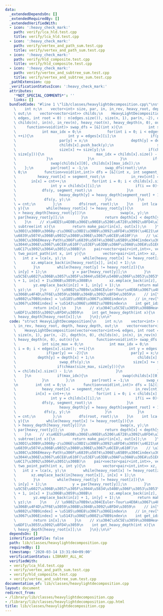 ```yaml
---
data:
  _extendedDependsOn: []
  _extendedRequiredBy: []
  _extendedVerifiedWith:
  - icon: ':heavy_check_mark:'
    path: verify/lca_hld.test.cpp
    title: verify/lca_hld.test.cpp
  - icon: ':heavy_check_mark:'
    path: verify/vertex_and_path_sum.test.cpp
    title: verify/vertex_and_path_sum.test.cpp
  - icon: ':heavy_check_mark:'
    path: verify/hld_composite.test.cpp
    title: verify/hld_composite.test.cpp
  - icon: ':heavy_check_mark:'
    path: verify/vertex_and_subtree_sum.test.cpp
    title: verify/vertex_and_subtree_sum.test.cpp
  _pathExtension: cpp
  _verificationStatusIcon: ':heavy_check_mark:'
  attributes:
    '*NOT_SPECIAL_COMMENTS*': ''
    links: []
  bundledCode: "#line 1 \"lib/classes/heavylightdecomposition.cpp\"\nstruct HeavyLightDecomposition{\n\
    \    int n;\n    vector<int> size, par, in, in_rev, heavy_root, depth, heavy_depth,\
    \ out;\n    vector<vector<int>> childs;\n    HeavyLightDecomposition(vector<vector<int>>&\
    \ edges, int root = 0) : n(edges.size()), size(n, 1), par(n, -2), depth(n, 0),\
    \ childs(n), in(n), in_rev(n), heavy_root(n), heavy_depth(n, 0), out(n){\n   \
    \     function<void(int)> swap_dfs = [&](int x){\n            int size_max = 0;\n\
    \            int max_idx = 0;\n            for(int i = 0; i < edges[x].size();\
    \ ++i){\n                int y = edges[x][i];\n                if(par[y] == -2){\n\
    \                    par[y] = x;\n                    depth[y] = depth[x] + 1;\n\
    \                    childs[x].push_back(y);\n                    swap_dfs(y);\n\
    \                    size[x] += size[y];\n                    if(chmax(size_max,\
    \ size[y])){\n                        max_idx = childs[x].size() - 1;\n      \
    \              }\n                }\n            }\n            if(max_idx){\n\
    \                swap(childs[x][0], childs[x][max_idx]);\n            }\n    \
    \    };\n        par[root] = -1;\n        swap_dfs(root);\n\n        int cnt =\
    \ 0;\n        function<void(int,int)> dfs = [&](int x, int segment_root){\n  \
    \          heavy_root[x] = segment_root;\n            in_rev[cnt] = x;\n     \
    \       in[x] = cnt++;\n            for(int i = 0; i < childs[x].size(); ++i){\n\
    \                int y = childs[x][i];\n                if(i == 0){\n        \
    \            dfs(y, segment_root);\n                }\n                else{\n\
    \                    heavy_depth[y] = heavy_depth[segment_root] + 1;\n       \
    \             dfs(y, y);\n                }\n            }\n            out[x]\
    \ = cnt;\n        };\n        dfs(root, root);\n    }\n    int lca(int x, int\
    \ y){\n        while(heavy_root[x] != heavy_root[y]){\n            if(heavy_depth[heavy_root[x]]\
    \ > heavy_depth[heavy_root[y]])\n                swap(x, y);\n            y =\
    \ par[heavy_root[y]];\n        }\n        return depth[x] < depth[y] ? x : y;\n\
    \    }\n    // x\u4EE5\u4E0B\u306E\u90E8\u5206\u6728\u3092\u8FD4\u3059\n    pair<int,int>\
    \ subtree(int x){\n        return make_pair(in[x], out[x]);\n    }\n    // x-z\u306E\
    \u30D1\u30B9\u3068y-z\u306E\u30D1\u30B9\u3092\u8FD4\u3059(\u4E21\u65B9\u3068\u3082\
    \u6839\u5074\u306B\u9032\u3080\u306E\u3067\u6CE8\u610F)\n    // \u305D\u308C\u305E\
    \u308C\u306EHeavy-Path\u306F\u6839\u5074\u306E\u65B9\u304Cindex\u304C\u5C0F\u3055\
    \u3044\u306E\u3067\u6CE8\u610F(\u53EF\u63DB\u30AF\u30A8\u30EA\u51E6\u7406\u3067\
    \u6C17\u3092\u3064\u3051\u308B)\n    pair<vector<pair<int,int>>, vector<pair<int,int>>>\
    \ two_point_path(int x, int y){\n        vector<pair<int,int>> xz, yz;\n     \
    \   int z = lca(x, y);\n        while(heavy_root[x] != heavy_root[z]){\n     \
    \       xz.emplace_back(in[heavy_root[x]], in[x] + 1);\n            x = par[heavy_root[x]];\n\
    \        }\n        while(heavy_root[y] != heavy_root[z]){\n            yz.emplace_back(in[heavy_root[y]],\
    \ in[y] + 1);\n            y = par[heavy_root[y]];\n        }\n        // \u8FBA\
    \u5C5E\u6027\u306B\u3057\u305F\u3044\u5834\u5408\u306F\u3053\u3053\u3092in[z]\
    \ + 1, in[x] + 1\u306B\u3059\u308B\n        xz.emplace_back(in[z], in[x] + 1);\n\
    \        yz.emplace_back(in[z] + 1, in[y] + 1);\n        return make_pair(xz,\
    \ yz);\n    }\n    // \u9802\u70B9x\u304CEuler-Tour\u4E0A\u3067\u4F55\u756A\u76EE\
    \u306B\u4F4D\u7F6E\u3059\u308B\u304B\u3092\u8FD4\u3059\n    // in[\u5143\u306E\
    \u9802\u70B9index] = \u5185\u90E8\u3067\u306Eindex\n    // in_rev[\u5185\u90E8\
    \u3067\u306Eindex] = \u5143\u306E\u9802\u70B9index\n    int get_idx(int x){\n\
    \        return in[x];\n    }\n    // x\u304C\u5C5E\u3059\u308BHeavy-Path\u306E\
    \u6DF1\u3055\u3092\u8FD4\u3059\n    int get_heavy_depth(int x){\n        return\
    \ heavy_depth[heavy_root[x]];\n    }\n};\n\n"
  code: "struct HeavyLightDecomposition{\n    int n;\n    vector<int> size, par, in,\
    \ in_rev, heavy_root, depth, heavy_depth, out;\n    vector<vector<int>> childs;\n\
    \    HeavyLightDecomposition(vector<vector<int>>& edges, int root = 0) : n(edges.size()),\
    \ size(n, 1), par(n, -2), depth(n, 0), childs(n), in(n), in_rev(n), heavy_root(n),\
    \ heavy_depth(n, 0), out(n){\n        function<void(int)> swap_dfs = [&](int x){\n\
    \            int size_max = 0;\n            int max_idx = 0;\n            for(int\
    \ i = 0; i < edges[x].size(); ++i){\n                int y = edges[x][i];\n  \
    \              if(par[y] == -2){\n                    par[y] = x;\n          \
    \          depth[y] = depth[x] + 1;\n                    childs[x].push_back(y);\n\
    \                    swap_dfs(y);\n                    size[x] += size[y];\n \
    \                   if(chmax(size_max, size[y])){\n                        max_idx\
    \ = childs[x].size() - 1;\n                    }\n                }\n        \
    \    }\n            if(max_idx){\n                swap(childs[x][0], childs[x][max_idx]);\n\
    \            }\n        };\n        par[root] = -1;\n        swap_dfs(root);\n\
    \n        int cnt = 0;\n        function<void(int,int)> dfs = [&](int x, int segment_root){\n\
    \            heavy_root[x] = segment_root;\n            in_rev[cnt] = x;\n   \
    \         in[x] = cnt++;\n            for(int i = 0; i < childs[x].size(); ++i){\n\
    \                int y = childs[x][i];\n                if(i == 0){\n        \
    \            dfs(y, segment_root);\n                }\n                else{\n\
    \                    heavy_depth[y] = heavy_depth[segment_root] + 1;\n       \
    \             dfs(y, y);\n                }\n            }\n            out[x]\
    \ = cnt;\n        };\n        dfs(root, root);\n    }\n    int lca(int x, int\
    \ y){\n        while(heavy_root[x] != heavy_root[y]){\n            if(heavy_depth[heavy_root[x]]\
    \ > heavy_depth[heavy_root[y]])\n                swap(x, y);\n            y =\
    \ par[heavy_root[y]];\n        }\n        return depth[x] < depth[y] ? x : y;\n\
    \    }\n    // x\u4EE5\u4E0B\u306E\u90E8\u5206\u6728\u3092\u8FD4\u3059\n    pair<int,int>\
    \ subtree(int x){\n        return make_pair(in[x], out[x]);\n    }\n    // x-z\u306E\
    \u30D1\u30B9\u3068y-z\u306E\u30D1\u30B9\u3092\u8FD4\u3059(\u4E21\u65B9\u3068\u3082\
    \u6839\u5074\u306B\u9032\u3080\u306E\u3067\u6CE8\u610F)\n    // \u305D\u308C\u305E\
    \u308C\u306EHeavy-Path\u306F\u6839\u5074\u306E\u65B9\u304Cindex\u304C\u5C0F\u3055\
    \u3044\u306E\u3067\u6CE8\u610F(\u53EF\u63DB\u30AF\u30A8\u30EA\u51E6\u7406\u3067\
    \u6C17\u3092\u3064\u3051\u308B)\n    pair<vector<pair<int,int>>, vector<pair<int,int>>>\
    \ two_point_path(int x, int y){\n        vector<pair<int,int>> xz, yz;\n     \
    \   int z = lca(x, y);\n        while(heavy_root[x] != heavy_root[z]){\n     \
    \       xz.emplace_back(in[heavy_root[x]], in[x] + 1);\n            x = par[heavy_root[x]];\n\
    \        }\n        while(heavy_root[y] != heavy_root[z]){\n            yz.emplace_back(in[heavy_root[y]],\
    \ in[y] + 1);\n            y = par[heavy_root[y]];\n        }\n        // \u8FBA\
    \u5C5E\u6027\u306B\u3057\u305F\u3044\u5834\u5408\u306F\u3053\u3053\u3092in[z]\
    \ + 1, in[x] + 1\u306B\u3059\u308B\n        xz.emplace_back(in[z], in[x] + 1);\n\
    \        yz.emplace_back(in[z] + 1, in[y] + 1);\n        return make_pair(xz,\
    \ yz);\n    }\n    // \u9802\u70B9x\u304CEuler-Tour\u4E0A\u3067\u4F55\u756A\u76EE\
    \u306B\u4F4D\u7F6E\u3059\u308B\u304B\u3092\u8FD4\u3059\n    // in[\u5143\u306E\
    \u9802\u70B9index] = \u5185\u90E8\u3067\u306Eindex\n    // in_rev[\u5185\u90E8\
    \u3067\u306Eindex] = \u5143\u306E\u9802\u70B9index\n    int get_idx(int x){\n\
    \        return in[x];\n    }\n    // x\u304C\u5C5E\u3059\u308BHeavy-Path\u306E\
    \u6DF1\u3055\u3092\u8FD4\u3059\n    int get_heavy_depth(int x){\n        return\
    \ heavy_depth[heavy_root[x]];\n    }\n};\n\n"
  dependsOn: []
  isVerificationFile: false
  path: lib/classes/heavylightdecomposition.cpp
  requiredBy: []
  timestamp: '2020-03-14 13:31:04+09:00'
  verificationStatus: LIBRARY_ALL_AC
  verifiedWith:
  - verify/lca_hld.test.cpp
  - verify/vertex_and_path_sum.test.cpp
  - verify/hld_composite.test.cpp
  - verify/vertex_and_subtree_sum.test.cpp
documentation_of: lib/classes/heavylightdecomposition.cpp
layout: document
redirect_from:
- /library/lib/classes/heavylightdecomposition.cpp
- /library/lib/classes/heavylightdecomposition.cpp.html
title: lib/classes/heavylightdecomposition.cpp
---
```

